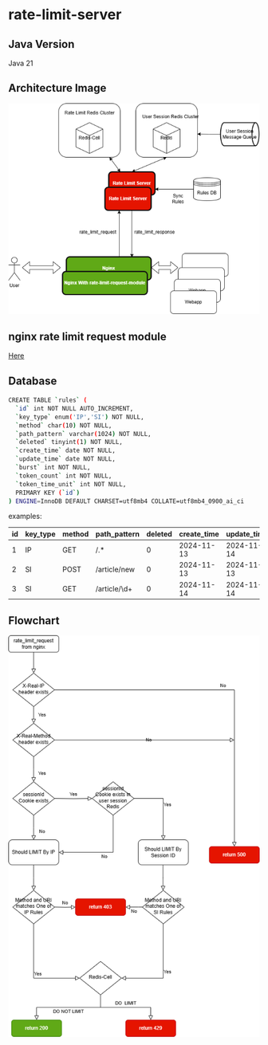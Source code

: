 # rate-limit-server

## Java Version
Java 21

## Architecture Image
![](images/Rate-Limit-System-Design-5.drawio.png)

## nginx rate limit request module
[Here](https://github.com/ralgond/ngx_http_rate_limit_request_module)

## Database
```bash
CREATE TABLE `rules` (
  `id` int NOT NULL AUTO_INCREMENT,
  `key_type` enum('IP','SI') NOT NULL,
  `method` char(10) NOT NULL,
  `path_pattern` varchar(1024) NOT NULL,
  `deleted` tinyint(1) NOT NULL,
  `create_time` date NOT NULL,
  `update_time` date NOT NULL,
  `burst` int NOT NULL,
  `token_count` int NOT NULL,
  `token_time_unit` int NOT NULL,
  PRIMARY KEY (`id`)
) ENGINE=InnoDB DEFAULT CHARSET=utf8mb4 COLLATE=utf8mb4_0900_ai_ci
```
examples:


| id | key_type | method | path_pattern | deleted | create_time | update_time | burst | token_count | token_time_unit |
|----|----------|--------|--------------|---------|-------------|-------------|-------|-------------|-----------------|
|  1 | IP       | GET    | /.*          |       0 | 2024-11-13  | 2024-11-14  |    15 |          30 |              60 |
|  2 | SI       | POST   | /article/new |       0 | 2024-11-13  | 2024-11-13  |     3 |           3 |              60 |
|  3 | SI       | GET    | /article/\d+ |       0 | 2024-11-14  | 2024-11-14  |     5 |           5 |              60 |

## Flowchart
![](images/Rate-Limit-Server-Flowchart.drawio.png)
